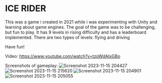 # ICE RIDER

This was a game i created in 2021 while i was experimenting with Unity and learning about game engines.
The goal of the game was to be challenging, but fun to play.
It has 9 levels in rising difficulty and has a leaderboard implemented.
There are two types of levels: flying and driving

Have fun!

Video:
https://www.youtube.com/watch?v=tzpWdAIxGBo

Screenshots of gameplay:
![Screenshot 2023-11-15 204427](https://github.com/somelijer/Ice-Rider/assets/116906162/c5f1956f-6d10-41f9-8e2c-2fff167f540c)
![Screenshot 2023-11-15 215620](https://github.com/somelijer/Ice-Rider/assets/116906162/a24b4a02-c142-416c-a1c8-480cf09637b4)
![Screenshot 2023-11-15 204901](https://github.com/somelijer/Ice-Rider/assets/116906162/bc7b85be-d98a-4af2-8cbb-40230c0fc957)
![Screenshot 2023-11-15 205055](https://github.com/somelijer/Ice-Rider/assets/116906162/8cc06904-ea15-4c5f-87a0-aa5e4ccd7134)

